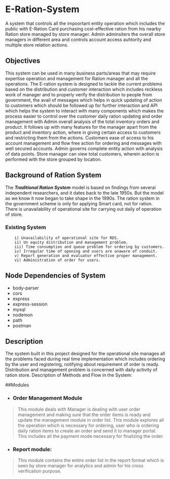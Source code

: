 # E-Ration-System

A system that controls all the impoortant entity operation which includes the public with E-Ration Card purchasing cost-effective ration from his nearby Ration store managed by store manager. Admin adminsiters the overall store managers in different area and controls account access auhtority and multiple store relation actions.

## Objectives
This system can be used in many business parts/areas that may require expertise operation and management for Ration manager and all the operations. The E-ration system is designed to tackle the current problems based on the distribution and customer interaction which includes reckless work of manager and to properly verify the distribution to people from government, the avail of messages which helps in quick updating of action to customers which should be followed up for further interaction and API which helps the system to interact with many components which makes the process easier to control over the customer daily ration updating and order management with Admin overall analysis of the total inventory orders and product.
It follows up with many features for the manager apart from the product and inventory action, where in giving certain access to customers and restricting them from the actions.
Customers ease of access to his account management and flow free action for ordering and messages with well secured accounts.
Admin governs complete entity action with analysis of data points. Store manager can view total customers, wherein action is performed with the store grouped by location.


## Background of Ration System
The ***Traditional Ration System*** model is based on findings from several independent researchers, and it dates back to the late 1950s. But the model as we know it now began to take shape in the 1990s.
The ration system in the government scheme is only for applying Smart card, not for ration. There is unavailability of operational site for carrying out daily of operation of store.
  
 ### Existing System
        i) Unavailability of operational site for RDS. 
        ii) Un equity distribution and management problem.
        iii) Time consumption and queue problem for ordering by customers.
        iv) Irregular time of opening and users are unaware of conduit.      
        v) Report generation and evaluator effective proper management.
        vi) Administration of order for users. 


## Node Dependencies of System

- body-parser
- cors
- express
- express-session
- mysql
- nodemon
- path
- postman
    
## Description
The system built in this project designed for the operational site manages all the problems faced during real time implementation which includes ordering by the user and registering, notifying about requirement of order is ready. Distribution and management problem is concerned with daily activity of ration store.
Description of Methods and Flow in the System:

##Modules

- ###  Order Management Module

>This module deals with Manager is dealing with user order management and making sure that the order items is ready and update the management module in order list. This module explores all the operation which is necessary for ordering, user who is ordering daily ration items to create an order and send it to manager portal. This includes all the payment mode necessary for finalizing the order.


- ### Report module: 

>This module contains the entire order list in the report format which is seen by store manager for analytics and admin for his cross verification purpose.



